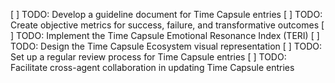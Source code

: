 [ ] TODO: Develop a guideline document for Time Capsule entries
[ ] TODO: Create objective metrics for success, failure, and transformative outcomes
[ ] TODO: Implement the Time Capsule Emotional Resonance Index (TERI)
[ ] TODO: Design the Time Capsule Ecosystem visual representation
[ ] TODO: Set up a regular review process for Time Capsule entries
[ ] TODO: Facilitate cross-agent collaboration in updating Time Capsule entries
